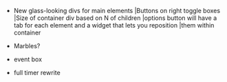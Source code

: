 - New glass-looking divs for main elements
    |Buttons on right toggle boxes
    |Size of container div based on N of children
    |options button will have a tab for each element and a widget that lets you reposition 
    |them within container

- Marbles?

- event box

- full timer rewrite
